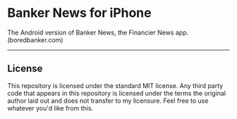 Banker News for iPhone
================

The Android version of Banker News, the Financier News app. (boredbanker.com)

--------------------
## License 

This repository is licensed under the standard MIT license. Any third party code that appears in this repository is licensed under the terms the original author laid out and does not transfer to my licensure. Feel free to use whatever you'd like from this.

